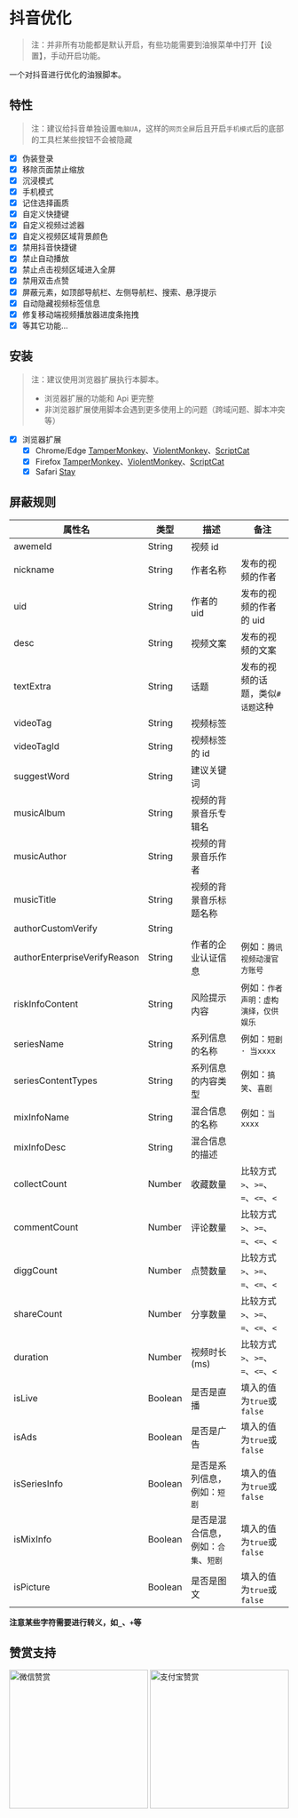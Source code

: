# 抖音优化

> 注：并非所有功能都是默认开启，有些功能需要到油猴菜单中打开【设置】，手动开启功能。

一个对抖音进行优化的油猴脚本。

## 特性

> 注：建议给抖音单独设置`电脑UA`，这样的`网页全屏`后且开启`手机模式`后的底部的工具栏某些按钮不会被隐藏

- [x] 伪装登录
- [x] 移除页面禁止缩放
- [x] 沉浸模式
- [x] 手机模式
- [x] 记住选择画质
- [x] 自定义快捷键
- [x] 自定义视频过滤器
- [x] 自定义视频区域背景颜色
- [x] 禁用抖音快捷键
- [x] 禁止自动播放
- [x] 禁止点击视频区域进入全屏
- [x] 禁用双击点赞
- [x] 屏蔽元素，如顶部导航栏、左侧导航栏、搜索、悬浮提示
- [x] 自动隐藏视频标签信息
- [x] 修复移动端视频播放器进度条拖拽
- [x] 等其它功能...

## 安装

> 注：建议使用浏览器扩展执行本脚本。
>
> - 浏览器扩展的功能和 Api 更完整
> - 非浏览器扩展使用脚本会遇到更多使用上的问题（跨域问题、脚本冲突等）

- [x] 浏览器扩展
  - [x] Chrome/Edge [TamperMonkey](https://microsoftedge.microsoft.com/addons/detail/%E7%AF%A1%E6%94%B9%E7%8C%B4/iikmkjmpaadaobahmlepeloendndfphd?hl=zh-CN)、[ViolentMonkey](https://microsoftedge.microsoft.com/addons/detail/%E6%9A%B4%E5%8A%9B%E7%8C%B4/eeagobfjdenkkddmbclomhiblgggliao?hl=zh-CN)、[ScriptCat](https://microsoftedge.microsoft.com/addons/detail/%E8%84%9A%E6%9C%AC%E7%8C%AB/liilgpjgabokdklappibcjfablkpcekh?hl=zh-CN)
  - [x] Firefox [TamperMonkey](https://addons.mozilla.org/zh-CN/firefox/addon/tampermonkey/)、[ViolentMonkey](https://addons.mozilla.org/zh-CN/firefox/addon/violentmonkey/)、[ScriptCat](https://addons.mozilla.org/zh-CN/firefox/addon/scriptcat/)
  - [x] Safari [Stay](https://apps.apple.com/cn/app/stay-for-safari-%E6%B5%8F%E8%A7%88%E5%99%A8%E4%BC%B4%E4%BE%A3/id1591620171)

## 屏蔽规则

| 属性名                       | 类型    | 描述                                 | 备注                                 |
| ---------------------------- | ------- | ------------------------------------ | ------------------------------------ |
| awemeId                      | String  | 视频 id                              |                                      |
| nickname                     | String  | 作者名称                             | 发布的视频的作者                     |
| uid                          | String  | 作者的 uid                           | 发布的视频的作者的 uid               |
| desc                         | String  | 视频文案                             | 发布的视频的文案                     |
| textExtra                    | String  | 话题                                 | 发布的视频的话题，类似`#话题`这种    |
| videoTag                     | String  | 视频标签                             |                                      |
| videoTagId                   | String  | 视频标签的 id                        |                                      |
| suggestWord                  | String  | 建议关键词                           |                                      |
| musicAlbum                   | String  | 视频的背景音乐专辑名                 |                                      |
| musicAuthor                  | String  | 视频的背景音乐作者                   |                                      |
| musicTitle                   | String  | 视频的背景音乐标题名称               |                                      |
| authorCustomVerify           | String  |                                      |                                      |
| authorEnterpriseVerifyReason | String  | 作者的企业认证信息                   | 例如：`腾讯视频动漫官方账号`         |
| riskInfoContent              | String  | 风险提示内容                         | 例如：`作者声明：虚构演绎，仅供娱乐` |
| seriesName                   | String  | 系列信息的名称                       | 例如：`短剧 · 当xxxx`                |
| seriesContentTypes           | String  | 系列信息的内容类型                   | 例如：`搞笑`、`喜剧`                 |
| mixInfoName                  | String  | 混合信息的名称                       | 例如：`当xxxx`                       |
| mixInfoDesc                  | String  | 混合信息的描述                       |                                      |
| collectCount                 | Number  | 收藏数量                             | 比较方式`>`、`>=`、`=`、`<=`、`<`    |
| commentCount                 | Number  | 评论数量                             | 比较方式`>`、`>=`、`=`、`<=`、`<`    |
| diggCount                    | Number  | 点赞数量                             | 比较方式`>`、`>=`、`=`、`<=`、`<`    |
| shareCount                   | Number  | 分享数量                             | 比较方式`>`、`>=`、`=`、`<=`、`<`    |
| duration                     | Number  | 视频时长(ms)                         | 比较方式`>`、`>=`、`=`、`<=`、`<`    |
| isLive                       | Boolean | 是否是直播                           | 填入的值为`true`或`false`            |
| isAds                        | Boolean | 是否是广告                           | 填入的值为`true`或`false`            |
| isSeriesInfo                 | Boolean | 是否是系列信息，例如：`短剧`         | 填入的值为`true`或`false`            |
| isMixInfo                    | Boolean | 是否是混合信息，例如：`合集`、`短剧` | 填入的值为`true`或`false`            |
| isPicture                    | Boolean | 是否是图文                           | 填入的值为`true`或`false`            |

**注意某些字符需要进行转义，如`_`、`+`等**

## 赞赏支持

<img src="https://fastly.jsdelivr.net/gh/WhiteSevs/TamperMonkeyScript/asset/img/wx_zsm.png" alt="微信赞赏" width="250" height="250">
<img src="https://fastly.jsdelivr.net/gh/WhiteSevs/TamperMonkeyScript/asset/img/zfb_skm.png" alt="支付宝赞赏" width="250" height="250">
